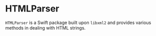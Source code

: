 # HTMLParser

`HTMLParser` is a Swift package built upon `libxml2` and provides various methods in dealing with HTML strings.
